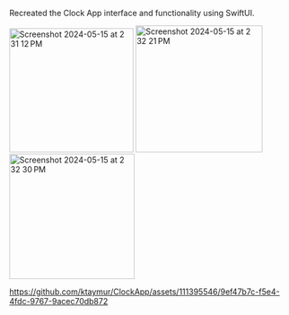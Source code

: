 Recreated the Clock App interface and functionality using SwiftUI.

<img width="221" alt="Screenshot 2024-05-15 at 2 31 12 PM" src="https://github.com/ktaymur/ClockApp/assets/111395546/b7d1dcfe-6a0e-4a7b-9c09-c660f607f20b">
<img width="226" alt="Screenshot 2024-05-15 at 2 32 21 PM" src="https://github.com/ktaymur/ClockApp/assets/111395546/ecd4d4a2-83e8-4dcb-8afc-81a7baf120e9">
<img width="223" alt="Screenshot 2024-05-15 at 2 32 30 PM" src="https://github.com/ktaymur/ClockApp/assets/111395546/357125b7-bc50-4313-9bce-41515fbd5f83">


https://github.com/ktaymur/ClockApp/assets/111395546/9ef47b7c-f5e4-4fdc-9767-9acec70db872

